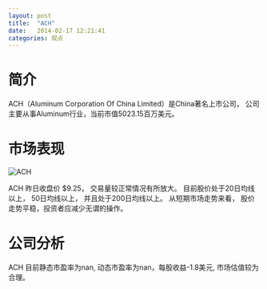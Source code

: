 ```yaml
---
layout: post
title:  "ACH"
date:   2014-02-17 12:21:41
categories: 观点
---
```


# 简介
ACH（Aluminum Corporation Of China Limited）是China著名上市公司，
公司主要从事Aluminum行业，当前市值5023.15百万美元。

# 市场表现

![ACH](http://finviz.com/chart.ashx?t=ACH&ty=c&ta=1&p=d&s=l)

ACH 昨日收盘价 $9.25，
交易量较正常情况有所放大。
目前股价处于20日均线以上，
50日均线以上，
并且处于200日均线以上。
从短期市场走势来看，
股价走势平稳，投资者应减少无谓的操作。

# 公司分析
ACH 目前静态市盈率为nan, 动态市盈率为nan，每股收益-1.8美元,
市场估值较为合理。
